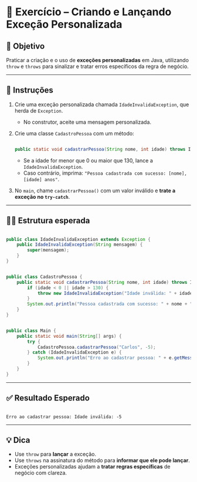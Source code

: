 # 🚫 Exercício – Criando e Lançando Exceção Personalizada

## 🧠 Objetivo

Praticar a criação e o uso de **exceções personalizadas** em Java, utilizando `throw` e `throws` para sinalizar e tratar erros específicos da regra de negócio.

---

## 📌 Instruções

1. Crie uma exceção personalizada chamada `IdadeInvalidaException`, que herda de `Exception`.
   - No construtor, aceite uma mensagem personalizada.
2. Crie uma classe `CadastroPessoa` com um método:

   ```java

   public static void cadastrarPessoa(String nome, int idade) throws IdadeInvalidaException

   ```

   - Se a idade for menor que 0 ou maior que 130, lance a `IdadeInvalidaException`.
   - Caso contrário, imprima: `"Pessoa cadastrada com sucesso: [nome], [idade] anos"`.

3. No `main`, chame `cadastrarPessoa()` com um valor inválido e **trate a exceção no `try-catch`**.

---

## 👨‍💻 Estrutura esperada

```java

public class IdadeInvalidaException extends Exception {
    public IdadeInvalidaException(String mensagem) {
        super(mensagem);
    }
}

```

```java

public class CadastroPessoa {
    public static void cadastrarPessoa(String nome, int idade) throws IdadeInvalidaException {
        if (idade < 0 || idade > 130) {
            throw new IdadeInvalidaException("Idade inválida: " + idade);
        }
        System.out.println("Pessoa cadastrada com sucesso: " + nome + ", " + idade + " anos");
    }
}

```

```java

public class Main {
    public static void main(String[] args) {
        try {
            CadastroPessoa.cadastrarPessoa("Carlos", -5);
        } catch (IdadeInvalidaException e) {
            System.out.println("Erro ao cadastrar pessoa: " + e.getMessage());
        }
    }
}

```

---

## ✅ Resultado Esperado

```

Erro ao cadastrar pessoa: Idade inválida: -5

```

---

## 💡 Dica

- Use `throw` para **lançar** a exceção.
- Use `throws` na assinatura do método para **informar que ele pode lançar**.
- Exceções personalizadas ajudam a **tratar regras específicas** de negócio com clareza.
